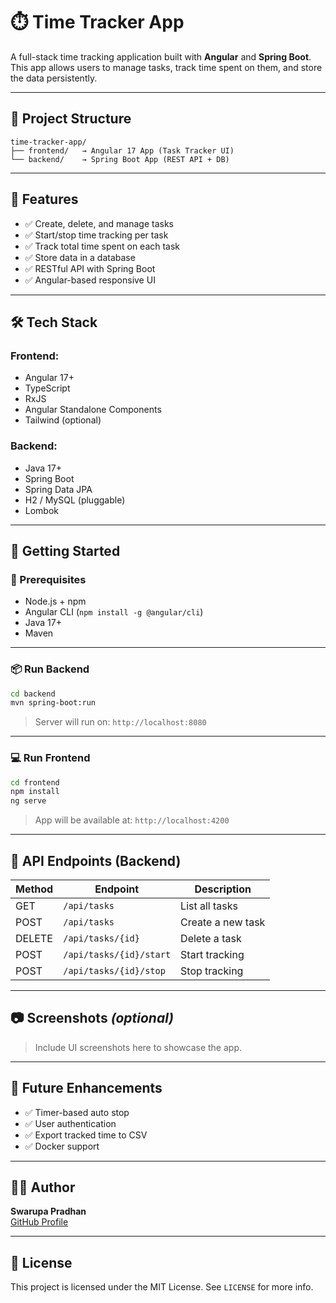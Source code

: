 # ⏱️ Time Tracker App

A full-stack time tracking application built with **Angular** and **Spring Boot**. This app allows users to manage tasks, track time spent on them, and store the data persistently.

---

## 📁 Project Structure

```
time-tracker-app/
├── frontend/   → Angular 17 App (Task Tracker UI)
└── backend/    → Spring Boot App (REST API + DB)
```

---

## 🚀 Features

- ✅ Create, delete, and manage tasks
- ✅ Start/stop time tracking per task
- ✅ Track total time spent on each task
- ✅ Store data in a database
- ✅ RESTful API with Spring Boot
- ✅ Angular-based responsive UI

---

## 🛠️ Tech Stack

### Frontend:
- Angular 17+
- TypeScript
- RxJS
- Angular Standalone Components
- Tailwind (optional)

### Backend:
- Java 17+
- Spring Boot
- Spring Data JPA
- H2 / MySQL (pluggable)
- Lombok

---

## 🔧 Getting Started

### 🚨 Prerequisites
- Node.js + npm
- Angular CLI (`npm install -g @angular/cli`)
- Java 17+
- Maven

---

### 📦 Run Backend

```bash
cd backend
mvn spring-boot:run
```

> Server will run on: `http://localhost:8080`

---

### 💻 Run Frontend

```bash
cd frontend
npm install
ng serve
```

> App will be available at: `http://localhost:4200`

---

## 🧪 API Endpoints (Backend)

| Method | Endpoint                 | Description         |
|--------|--------------------------|---------------------|
| GET    | `/api/tasks`             | List all tasks      |
| POST   | `/api/tasks`             | Create a new task   |
| DELETE | `/api/tasks/{id}`        | Delete a task       |
| POST   | `/api/tasks/{id}/start`  | Start tracking      |
| POST   | `/api/tasks/{id}/stop`   | Stop tracking       |

---

## 📷 Screenshots *(optional)*

> Include UI screenshots here to showcase the app.

---

## 📌 Future Enhancements

- ✅ Timer-based auto stop
- ✅ User authentication
- ✅ Export tracked time to CSV
- ✅ Docker support

---

## 👩‍💻 Author

**Swarupa Pradhan**  
[GitHub Profile](https://github.com/SwarupaPradhan)

---

## 🪪 License

This project is licensed under the MIT License. See `LICENSE` for more info.
